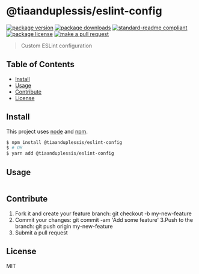 
# @tiaanduplessis/eslint-config
[![package version](https://img.shields.io/npm/v/@tiaanduplessis/eslint-config.svg?style=flat-square)](https://npmjs.org/package/@tiaanduplessis/eslint-config)
[![package downloads](https://img.shields.io/npm/dm/@tiaanduplessis/eslint-config.svg?style=flat-square)](https://npmjs.org/package/@tiaanduplessis/eslint-config)
[![standard-readme compliant](https://img.shields.io/badge/readme%20style-standard-brightgreen.svg?style=flat-square)](https://github.com/RichardLitt/standard-readme)
[![package license](https://img.shields.io/npm/l/@tiaanduplessis/eslint-config.svg?style=flat-square)](https://npmjs.org/package/@tiaanduplessis/eslint-config)
[![make a pull request](https://img.shields.io/badge/PRs-welcome-brightgreen.svg?style=flat-square)](http://makeapullrequest.com)

> Custom ESLint configuration

## Table of Contents

- [Install](#install)
- [Usage](#usage)
- [Contribute](#contribute)
- [License](#License)

## Install

This project uses [node](https://nodejs.org) and [npm](https://www.npmjs.com). 

```sh
$ npm install @tiaanduplessis/eslint-config
$ # OR
$ yarn add @tiaanduplessis/eslint-config
```

## Usage

```js

```

## Contribute

1. Fork it and create your feature branch: git checkout -b my-new-feature
2. Commit your changes: git commit -am 'Add some feature'
3.Push to the branch: git push origin my-new-feature 
4. Submit a pull request

## License

MIT
    